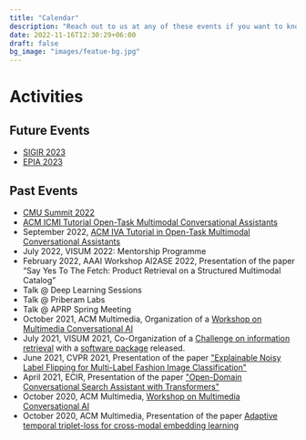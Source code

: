 ```yaml
---
title: "Calendar"
description: "Reach out to us at any of these events if you want to know more about our project."
date: 2022-11-16T12:30:29+06:00
draft: false
bg_image: "images/featue-bg.jpg"
---
```



# Activities

## Future Events
- [SIGIR 2023](https://sigir.org/sigir2023/)
- [EPIA 2023](https://epia2023.inesctec.pt/)

## Past Events

- [CMU Summit 2022](https://summit2022.cmuportugal.org/)
- [ACM ICMI Tutorial Open-Task Multimodal Conversational Assistants](https://icmi.acm.org/2022/tutorials/)
- September 2022, [ACM IVA Tutorial in Open-Task Multimodal Conversational Assistants](https://ivaconference2022.ualg.pt/program/workshops/)
- July 2022, VISUM 2022: Mentorship Programme 
- February 2022, AAAI Workshop AI2ASE 2022, Presentation of the paper “Say Yes To The Fetch: Product Retrieval on a Structured Multimodal Catalog”
- Talk @ Deep Learning Sessions
- Talk @ Priberam Labs 
- Talk @ APRP Spring Meeting
- October 2021, ACM Multimedia, Organization of a [Workshop on Multimedia Conversational AI](https://sites.google.com/view/multimodal-conversational-ai/home?authuser=0)
- July 2021, VISUM 2021, Co-Organization of a [Challenge on information retrieval](https://ifetch-chatbot.github.io/blog/blog-post-20210401/) with a [software package](https://ifetch-chatbot.github.io/software/) released.
- June 2021, CVPR 2021, Presentation of the paper ["Explainable Noisy Label Flipping for Multi-Label Fashion Image Classification"](https://ifetch-chatbot.github.io/blog/blog-post-20210518/)
- April 2021, ECIR, Presentation of the paper ["Open-Domain Conversational Search Assistant with Transformers"](https://ifetch-chatbot.github.io/blog/blog-post-20210427/)
- October 2020, ACM Multimedia, [Workshop on Multimedia Conversational AI](https://sites.google.com/view/multimodal-conversational-ai/home?authuser=0)
- October 2020, ACM Multimedia, Presentation of the paper [Adaptive temporal triplet-loss for cross-modal embedding learning](https://dl.acm.org/doi/10.1145/3394171.3413540)
